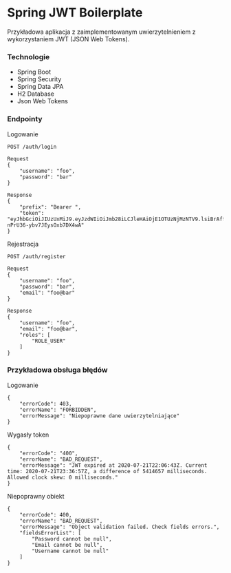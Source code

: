 # Spring JWT Boilerplate
Przykładowa aplikacja z zaimplementowanym uwierzytelnieniem z wykorzystaniem JWT (JSON Web Tokens).

### Technologie
* Spring Boot
* Spring Security
* Spring Data JPA
* H2 Database
* Json Web Tokens

### Endpointy
Logowanie
```
POST /auth/login

Request
{
    "username": "foo",
    "password": "bar"
}

Response
{
    "prefix": "Bearer ",
    "token": "eyJhbGciOiJIUzUxMiJ9.eyJzdWIiOiJmb28iLCJleHAiOjE1OTUzNjMzNTV9.lsiBrAffd9hq6v_ICbv6alLmph9Cv1o9UN3eRxeOEzQNs57WtG82i08wvqLOW-nPrU36-ybv7JEysOxb7DX4wA"
}
```
Rejestracja
```
POST /auth/register

Request
{
    "username": "foo",
    "password": "bar",
    "email": "foo@bar"
}

Response
{
    "username": "foo",
    "email": "foo@bar",
    "roles": [
        "ROLE_USER"
    ]
}
```

### Przykładowa obsługa błędów
Logowanie
```
{
    "errorCode": 403,
    "errorName": "FORBIDDEN",
    "errorMessage": "Niepoprawne dane uwierzytelniające"
}
```
Wygasły token
```
{
    "errorCode": "400",
    "errorName": "BAD_REQUEST",
    "errorMessage": "JWT expired at 2020-07-21T22:06:43Z. Current time: 2020-07-21T23:36:57Z, a difference of 5414657 milliseconds.  Allowed clock skew: 0 milliseconds."
}
```
Niepoprawny obiekt
```
{
    "errorCode": 400,
    "errorName": "BAD_REQUEST",
    "errorMessage": "Object validation failed. Check fields errors.",
    "fieldsErrorList": [
        "Password cannot be null",
        "Email cannot be null",
        "Username cannot be null"
    ]
}
```